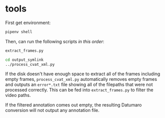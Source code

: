 # tools

First get environment:

```bash
pipenv shell
```

Then, can run the following scripts *in this order*:
```bash
extract_frames.py

cd output_symlink
../process_cvat_xml.py
```

If the disk doesn't have enough space to extract all of the frames
including empty frames, `process_cvat_xml.py` automatically removes
empty frames and outputs an `error*.txt` file showing all of the
filepaths that were not processed correctly. This can be fed into
`extract_frames.py` to filter the video paths.

If the filtered annotation comes out empty, the resulting Datumaro
conversion will not output any annotation file.
